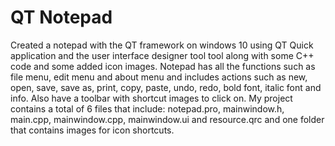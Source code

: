 # QT Notepad

Created a notepad with the QT framework on windows 10 using QT Quick application and the user interface designer tool tool along with some C++ code and some added icon images. Notepad has all the functions such as file menu, edit menu and about menu and includes actions such as new, open, save, save as, print, copy, paste, undo, redo, bold font, italic font and info. Also have a toolbar with shortcut images to click on. My project contains a total of 6 files that include: notepad.pro, mainwindow.h, main.cpp, mainwindow.cpp, mainwindow.ui and resource.qrc and one folder that contains images for icon shortcuts.
